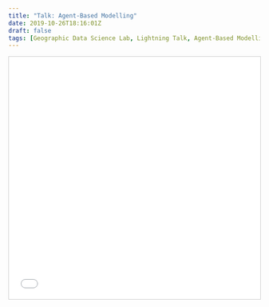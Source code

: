 ```yaml
---
title: "Talk: Agent-Based Modelling"
date: 2019-10-26T18:16:01Z
draft: false
tags: [Geographic Data Science Lab, Lightning Talk, Agent-Based Modelling]
---
```


<iframe src="//www.slideshare.net/slideshow/embed_code/key/2TyZ8rQMWYzzjj" width="595" height="485" frameborder="0" marginwidth="0" marginheight="0" scrolling="no" style="border:1px solid #CCC; border-width:1px; margin-bottom:5px; max-width: 100%;" allowfullscreen> </iframe>
